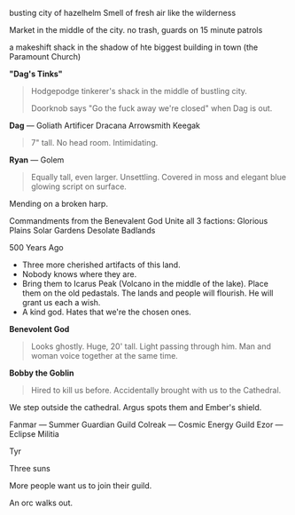 busting city of hazelhelm
Smell of fresh air like the wilderness

Market in the middle of the city.
no trash, guards on 15 minute patrols

a makeshift shack in the shadow of hte biggest building in town (the Paramount Church)

**"Dag's Tinks"** 
>Hodgepodge tinkerer's shack in the middle of bustling city.
>
>Doorknob says "Go the fuck away we're closed" when Dag is out.

**Dag** — Goliath Artificer
Dracana Arrowsmith Keegak
> 7" tall. No head room.
> Intimidating.

**Ryan** — Golem
> Equally tall, even larger. Unsettling.
> Covered in moss and elegant blue glowing script on surface.

Mending on a broken harp.

Commandments from the Benevalent God
Unite all 3 factions: 
Glorious Plains
Solar Gardens
Desolate Badlands

500 Years Ago
- Three more cherished artifacts of this land.
- Nobody knows where they are.
- Bring them to Icarus Peak (Volcano in the middle of the lake). Place them on the old pedastals. The lands and people will flourish. He will grant us each a wish.
- A kind god. Hates that we're the chosen ones.

**Benevolent God**
> Looks ghostly. Huge, 20' tall. Light passing through him. Man and woman voice together at the same time.

**Bobby the Goblin**
> Hired to kill us before. Accidentally brought with us to the Cathedral.

We step outside the cathedral. Argus spots them and Ember's shield.

Fanmar — Summer Guardian Guild
Colreak — Cosmic Energy Guild
Ezor — Eclipse Militia

Tyr

Three suns

More people want us to join their guild.

An orc walks out.

